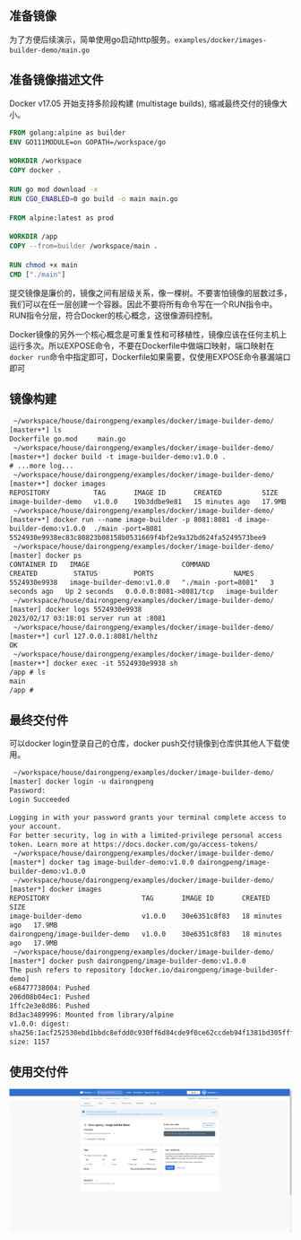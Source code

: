 ## 准备镜像
为了方便后续演示，简单使用go启动http服务。`examples/docker/images-builder-demo/main.go`

## 准备镜像描述文件
Docker v17.05 开始支持多阶段构建 (multistage builds), 缩减最终交付的镜像大小。

```Dockerfile
FROM golang:alpine as builder
ENV GO111MODULE=on GOPATH=/workspace/go

WORKDIR /workspace
COPY docker .

RUN go mod download -x
RUN CGO_ENABLED=0 go build -o main main.go

FROM alpine:latest as prod

WORKDIR /app
COPY --from=builder /workspace/main .

RUN chmod +x main
CMD ["./main"]
```

提交镜像是廉价的，镜像之间有层级关系，像一棵树。不要害怕镜像的层数过多，我们可以在任一层创建一个容器。因此不要将所有命令写在一个RUN指令中。RUN指令分层，符合Docker的核心概念，这很像源码控制。

Docker镜像的另外一个核心概念是可重复性和可移植性，镜像应该在任何主机上运行多次。所以EXPOSE命令，不要在Dockerfile中做端口映射，端口映射在`docker run`命令中指定即可，Dockerfile如果需要，仅使用EXPOSE命令暴漏端口即可

## 镜像构建
```shell
 ~/workspace/house/dairongpeng/examples/docker/image-builder-demo/ [master+*] ls
Dockerfile go.mod     main.go
 ~/workspace/house/dairongpeng/examples/docker/image-builder-demo/ [master+*] docker build -t image-builder-demo:v1.0.0 .
# ...more log...
 ~/workspace/house/dairongpeng/examples/docker/image-builder-demo/ [master+*] docker images          
REPOSITORY           TAG       IMAGE ID       CREATED          SIZE
image-builder-demo   v1.0.0    19b3ddbe9e81   15 minutes ago   17.9MB
 ~/workspace/house/dairongpeng/examples/docker/image-builder-demo/ [master+*] docker run --name image-builder -p 8081:8081 -d image-builder-demo:v1.0.0  ./main -port=8081
5524930e9938ec83c80823b08158b0531669f4bf2e9a32bd624fa5249573bee9
 ~/workspace/house/dairongpeng/examples/docker/image-builder-demo/ [master] docker ps
CONTAINER ID   IMAGE                       COMMAND               CREATED         STATUS         PORTS                    NAMES
5524930e9938   image-builder-demo:v1.0.0   "./main -port=8081"   3 seconds ago   Up 2 seconds   0.0.0.0:8081->8081/tcp   image-builder
 ~/workspace/house/dairongpeng/examples/docker/image-builder-demo/ [master] docker logs 5524930e9938
2023/02/17 03:18:01 server run at :8081
 ~/workspace/house/dairongpeng/examples/docker/image-builder-demo/ [master+*] curl 127.0.0.1:8081/helthz
OK
 ~/workspace/house/dairongpeng/examples/docker/image-builder-demo/ [master+*] docker exec -it 5524930e9938 sh
/app # ls
main
/app #
```

## 最终交付件
可以docker login登录自己的仓库，docker push交付镜像到仓库供其他人下载使用。
```shell
 ~/workspace/house/dairongpeng/examples/docker/image-builder-demo/ [master] docker login -u dairongpeng
Password:
Login Succeeded

Logging in with your password grants your terminal complete access to your account.
For better security, log in with a limited-privilege personal access token. Learn more at https://docs.docker.com/go/access-tokens/
 ~/workspace/house/dairongpeng/examples/docker/image-builder-demo/ [master*] docker tag image-builder-demo:v1.0.0 dairongpeng/image-builder-demo:v1.0.0
 ~/workspace/house/dairongpeng/examples/docker/image-builder-demo/ [master*] docker images
REPOSITORY                       TAG       IMAGE ID       CREATED          SIZE
image-builder-demo               v1.0.0    30e6351c8f83   18 minutes ago   17.9MB
dairongpeng/image-builder-demo   v1.0.0    30e6351c8f83   18 minutes ago   17.9MB
 ~/workspace/house/dairongpeng/examples/docker/image-builder-demo/ [master*] docker push dairongpeng/image-builder-demo:v1.0.0
The push refers to repository [docker.io/dairongpeng/image-builder-demo]
e68477738004: Pushed
206d08b04ec1: Pushed
1ffc2e3e8d86: Pushed
8d3ac3489996: Mounted from library/alpine
v1.0.0: digest: sha256:1acf252530ebd1bbdc8efdd0c930ff6d84cde9f0ce62ccdeb94f1381bd305fff size: 1157
```

## 使用交付件
![](../../images/image-builder-demo.png)